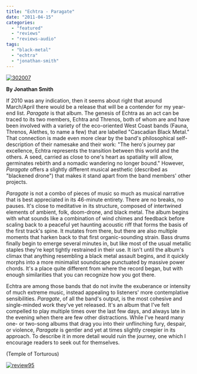 ```yaml
---
title: "Echtra - Paragate"
date: "2011-04-15"
categories: 
  - "featured"
  - "reviews"
  - "reviews-audio"
tags: 
  - "black-metal"
  - "echtra"
  - "jonathan-smith"
---
```


[![](http://www.hellbound.ca/wp-content/uploads/2011/04/302007.jpg "302007")](http://www.hellbound.ca/wp-content/uploads/2011/04/302007.jpg)

**By Jonathan Smith**

If 2010 was any indication, then it seems about right that around March/April there would be a release that will be a contender for my year-end list. _Paragate_ is that album. The genesis of Echtra as an act can be traced to its two members, Echtra and Threnos, both of whom are and have been involved with a variety of the eco-oriented West Coast bands (Fauna, Threnos, Alethes, to name a few) that are labelled "Cascadian Black Metal." That connection is made even more clear by the band's philosophical self-description of their namesake and their work: "The hero's journey par excellence, Echtra represents the transition between this world and the others. A seed, carried as close to one's heart as spatiality will allow, germinates rebirth and a nomadic wandering no longer bound." However, _Paragate_ offers a slightly different musical aesthetic (described as "blackened drone") that makes it stand apart from the band members' other projects.

_Paragate_ is not a combo of pieces of music so much as musical narrative that is best appreciated in its 46-minute entirety. There are no breaks, no pauses. It's close to meditative in its structure, composed of intertwined elements of ambient, folk, doom-drone, and black metal. The album begins with what sounds like a combination of wind chimes and feedback before scaling back to a peaceful yet haunting acoustic riff that forms the basis of the first track's spine. It mutates from there, but there are also multiple moments that harken back to that first organic-sounding strain. Bass drums finally begin to emerge several minutes in, but like most of the usual metallic staples they're kept tightly restrained in their use. It isn't until the album's climax that anything resembling a black metal assault begins, and it quickly morphs into a more minimalist soundscape punctuated by massive power chords. It's a place quite different from where the record began, but with enough similarities that you can recognize how you got there.

Echtra are among those bands that do not invite the exuberance or intensity of much extreme music, instead appealing to listeners' more contemplative sensibilities. _Paragate_, of all the band's output, is the most cohesive and single-minded work they've yet released. It's an album that I've felt compelled to play multiple times over the last few days, and always late in the evening when there are few other distractions. While I've heard many one- or two-song albums that drag you into their unflinching fury, despair, or violence, _Paragate_ is gentler and yet at times slightly creepier in its approach. To describe it in more detail would ruin the journey, one which I encourage readers to seek out for themselves.

(Temple of Torturous)

[![](http://www.hellbound.ca/wp-content/uploads/2009/07/review951.png "review95")](http://www.hellbound.ca/wp-content/uploads/2009/07/review951.png)
